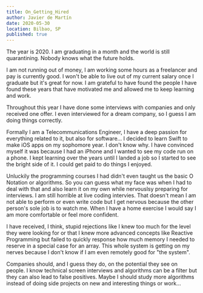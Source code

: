 ```yaml
---
title: On_Getting_Hired
author: Javier de Martín
date: 2020-05-30
location: Bilbao, SP
published: true
---
```


The year is 2020. I am graduating in a month and the world is still quarantining. Nobody knows what the future holds.

I am not running out of money, I am working some hours as a freelancer and pay is currently good. I won't be able to live out of my current salary once I graduate but it's great for now.  I am grateful to have found the people I have found these years that have motivated me and allowed me to keep learning and work.

Throughout this year I have done some interviews with companies and only received one offer. I even interviewed for a dream company, so I guess I am doing things correctly.

Formally I am a Telecommunications Engineer, I have a deep passion for everything related to it, but also for software... I decided to learn Swift to make iOS apps on my sophomore year. I don't know why. I have convinced myself it was because I had an iPhone and I wanted to see my code run on a phone. I kept learning over the years until I landed a job so I started to see the bright side of it. I could get paid to do things I enjoyed.

Unluckily the programming courses I had didn't even taught us the basic O Notation or algorithms. So you can guess what my face was when I had to deal with that and also learn it on my own while nervouslsy preparing for interviews. I am still horrible at live coding intervies. That doesn't mean I am not able to perform or even write code but I get nervous because the other person's sole job is to watch me. When I have a home exercise I would say I am more comfortable or feel more confident.

I have received, I think, stupid rejections like I knew too much for the level they were looking for or that I knew more advanced concepts like Reactive Programming but failed to quickly response how much memory I needed to reserve in a special case for an array. This whole system is getting on my nerves because I don't know if I am even remotely good for "the system".

Companies should, and I guess they do, on the potential they see on people. I know technical screen interviews and algorithms can be a filter but they can also lead to false positives. Maybe I should study more algorithms instead of doing side projects on new and interesting things or work...